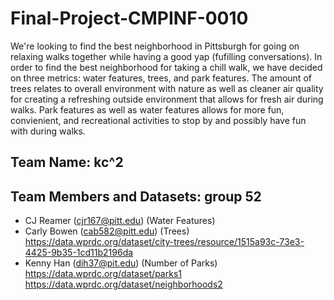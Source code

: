 # Final-Project-CMPINF-0010

We're looking to find the best neighborhood in Pittsburgh for going on relaxing walks together while having a good yap (fufilling conversations). In order to find the best neighborhood for taking a chill walk, we have decided on three metrics: water features, trees, and park features. The amount of trees relates to overall environment with nature as well as cleaner air quality for creating a refreshing outside environment that allows for fresh air during walks. Park features as well as water features allows for more fun, convienient, and recreational activities to stop by and possibly have fun with during walks.
## Team Name: kc^2
## Team Members and Datasets: group 52
- CJ Reamer (cjr167@pitt.edu) (Water Features)
- Carly Bowen (cab582@pitt.edu) (Trees) https://data.wprdc.org/dataset/city-trees/resource/1515a93c-73e3-4425-9b35-1cd11b2196da
- Kenny Han (dih37@pit.edu) (Number of Parks)
https://data.wprdc.org/dataset/parks1
https://data.wprdc.org/dataset/neighborhoods2

